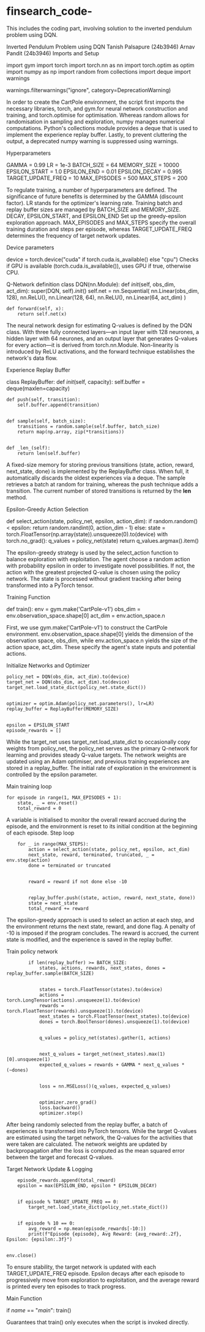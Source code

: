 # finsearch_code-
This includes the coding part, involving solution to the inverted pendulum problem using DQN.

Inverted Pendulum Problem using DQN
Tanish Palsapure (24b3946)
Arnav Pandit (24b3946)
Imports and Setup


import gym
import torch
import torch.nn as nn
import torch.optim as optim
import numpy as np
import random
from collections import deque
import warnings


warnings.filterwarnings("ignore", category=DeprecationWarning)

In order to create the CartPole environment, the script first imports the necessary libraries, torch, and gym.for neural network construction and training, and torch.optimise for optimisation. Whereas random allows for randomisation in sampling and exploration, numpy manages numerical computations. Python's collections module provides a deque that is used to implement the experience replay buffer. Lastly, to prevent cluttering the output, a deprecated numpy warning is suppressed using warnings.

Hyperparameters


GAMMA = 0.99
LR = 1e-3
BATCH_SIZE = 64
MEMORY_SIZE = 10000
EPSILON_START = 1.0
EPSILON_END = 0.01
EPSILON_DECAY = 0.995
TARGET_UPDATE_FREQ = 10
MAX_EPISODES = 500
MAX_STEPS = 200

To regulate training, a number of hyperparameters are defined. The significance of future benefits is determined by the GAMMA (discount factor). LR stands for the optimizer's learning rate. Training batch and replay buffer sizes are managed by BATCH_SIZE and MEMORY_SIZE. DECAY, EPSILON_START, and EPSILON_END Set up the greedy-epsilon exploration approach. MAX_EPISODES and MAX_STEPS specify the overall training duration and steps per episode, whereas TARGET_UPDATE_FREQ determines the frequency of target network updates.

Device parameters


device = torch.device("cuda" if torch.cuda.is_available() else "cpu")
Checks if GPU is available (torch.cuda.is_available()), uses GPU if true, otherwise CPU.

Q-Network definition
class DQN(nn.Module):
    def _init_(self, obs_dim, act_dim):
        super(DQN, self)._init_()
        self.net = nn.Sequential(
            nn.Linear(obs_dim, 128),
            nn.ReLU(),
            nn.Linear(128, 64),
            nn.ReLU(),
            nn.Linear(64, act_dim)
        )


    def forward(self, x):
        return self.net(x)

The neural network design for estimating Q-values is defined by the DQN class. With three fully connected layers—an input layer with 128 neurones, a hidden layer with 64 neurones, and an output layer that generates Q-values for every action—it is derived from torch.nn.Module. Non-linearity is introduced by ReLU activations, and the forward technique establishes the network's data flow.

Experience Replay Buffer


class ReplayBuffer:
    def _init_(self, capacity):
        self.buffer = deque(maxlen=capacity)


    def push(self, transition):
        self.buffer.append(transition)


    def sample(self, batch_size):
        transitions = random.sample(self.buffer, batch_size)
        return map(np.array, zip(*transitions))


    def _len_(self):
        return len(self.buffer)

A fixed-size memory for storing previous transitions (state, action, reward, next_state, done) is implemented by the ReplayBuffer class. When full, it automatically discards the oldest experiences via a deque. The sample retrieves a batch at random for training, whereas the push technique adds a transition. The current number of stored transitions is returned by the __len__ method.

Epsilon-Greedy Action Selection


def select_action(state, policy_net, epsilon, action_dim):
    if random.random() < epsilon:
        return random.randint(0, action_dim - 1)
    else:
        state = torch.FloatTensor(np.array(state)).unsqueeze(0).to(device)
        with torch.no_grad():
            q_values = policy_net(state)
        return q_values.argmax().item()

The epsilon-greedy strategy is used by the select_action function to balance exploration with exploitation. The agent choose a random action with probability epsilon in order to investigate novel possibilities. If not, the action with the greatest projected Q-value is chosen using the policy network. The state is processed without gradient tracking after being transformed into a PyTorch tensor.

Training Function


def train():
    env = gym.make('CartPole-v1')
    obs_dim = env.observation_space.shape[0]
    act_dim = env.action_space.n

First, we use gym.make('CartPole-v1') to construct the CartPole environment. env.observation_space.shape[0] yields the dimension of the observation space, obs_dim, while env.action_space.n yields the size of the action space, act_dim. These specify the agent's state inputs and potential actions.

Initialize Networks and Optimizer


    policy_net = DQN(obs_dim, act_dim).to(device)
    target_net = DQN(obs_dim, act_dim).to(device)
    target_net.load_state_dict(policy_net.state_dict())


    optimizer = optim.Adam(policy_net.parameters(), lr=LR)
    replay_buffer = ReplayBuffer(MEMORY_SIZE)


    epsilon = EPSILON_START
    episode_rewards = []

While the target_net uses target_net.load_state_dict to occasionally copy weights from policy_net, the policy_net serves as the primary Q-network for learning and provides steady Q-value targets. The network weights are updated using an Adam optimiser, and previous training experiences are stored in a replay_buffer. The initial rate of exploration in the environment is controlled by the epsilon parameter.

Main training loop


    for episode in range(1, MAX_EPISODES + 1):
        state, _ = env.reset()
        total_reward = 0

A variable is initialised to monitor the overall reward accrued during the episode, and the environment is reset to its initial condition at the beginning of each episode.
Step loop


        for _ in range(MAX_STEPS):
            action = select_action(state, policy_net, epsilon, act_dim)
            next_state, reward, terminated, truncated, _ = env.step(action)
            done = terminated or truncated


            reward = reward if not done else -10


            replay_buffer.push((state, action, reward, next_state, done))
            state = next_state
            total_reward += reward

The epsilon-greedy approach is used to select an action at each step, and the environment returns the next state, reward, and done flag. A penalty of -10 is imposed if the program concludes. The reward is accrued, the current state is modified, and the experience is saved in the replay buffer.

Train policy network


            if len(replay_buffer) >= BATCH_SIZE:
                states, actions, rewards, next_states, dones = replay_buffer.sample(BATCH_SIZE)


                states = torch.FloatTensor(states).to(device)
                actions = torch.LongTensor(actions).unsqueeze(1).to(device)
                rewards = torch.FloatTensor(rewards).unsqueeze(1).to(device)
                next_states = torch.FloatTensor(next_states).to(device)
                dones = torch.BoolTensor(dones).unsqueeze(1).to(device)


                q_values = policy_net(states).gather(1, actions)


                next_q_values = target_net(next_states).max(1)[0].unsqueeze(1)
                expected_q_values = rewards + GAMMA * next_q_values * (~dones)


                loss = nn.MSELoss()(q_values, expected_q_values)


                optimizer.zero_grad()
                loss.backward()
                optimizer.step()

After being randomly selected from the replay buffer, a batch of experiences is transformed into PyTorch tensors. While the target Q-values are estimated using the target network, the Q-values for the activities that were taken are calculated. The network weights are updated by backpropagation after the loss is computed as the mean squared error between the target and forecast Q-values.

Target Network Update & Logging


        episode_rewards.append(total_reward)
        epsilon = max(EPSILON_END, epsilon * EPSILON_DECAY)


        if episode % TARGET_UPDATE_FREQ == 0:
            target_net.load_state_dict(policy_net.state_dict())


        if episode % 10 == 0:
            avg_reward = np.mean(episode_rewards[-10:])
            print(f"Episode {episode}, Avg Reward: {avg_reward:.2f}, Epsilon: {epsilon:.3f}")


    env.close()

To ensure stability, the target network is updated with each TARGET_UPDATE_FREQ episode. Epsilon decays after each episode to progressively move from exploration to exploitation, and the average reward is printed every ten episodes to track progress.


Main Function


if _name_ == "_main_":
    train()

Guarantees that train() only executes when the script is invoked directly.



